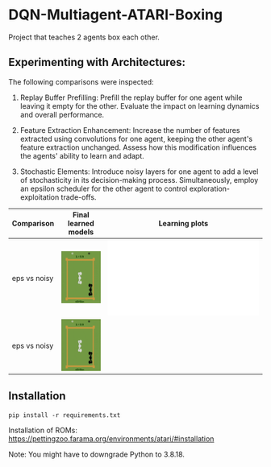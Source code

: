 # DQN-Multiagent-ATARI-Boxing
Project that teaches 2 agents box each other.

## Experimenting with Architectures:

The following comparisons were inspected: 

  1. Replay Buffer Prefilling: Prefill the replay buffer for one agent while leaving it empty for the other. Evaluate the impact on learning dynamics and overall performance.

  2. Feature Extraction Enhancement: Increase the number of features extracted using convolutions for one agent, keeping the other agent's feature extraction unchanged. Assess how this modification influences the agents' ability to learn and adapt.

  3. Stochastic Elements: Introduce noisy layers for one agent to add a level of stochasticity in its decision-making process. Simultaneously, employ an epsilon scheduler for the other agent to control exploration-exploitation trade-offs.


| Comparison               | Final learned models               |  Learning plots              |
| ---------------------- | ---------------------- | ---------------------- |
| eps vs noisy                | ![v1](results/gifs/eps-vs-noisy.gif) | ![v2](results/figures/2-xtra-small_1600-init_noisy-eps.pdf) |
| eps vs noisy                | ![v1](results/gifs/eps-vs-noisy.gif) |  |

## Installation
```console
pip install -r requirements.txt
```
Installation of ROMs: https://pettingzoo.farama.org/environments/atari/#installation

Note: You might have to downgrade Python to 3.8.18.
